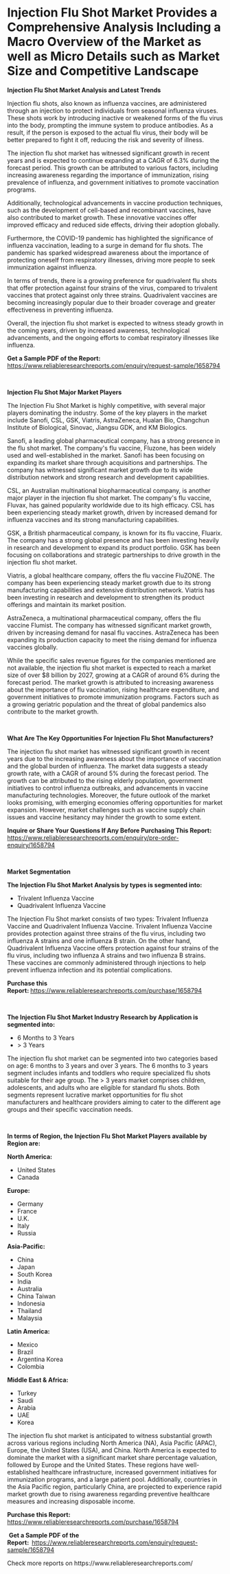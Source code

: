 <p><h1>Injection Flu Shot Market Provides a Comprehensive Analysis Including a Macro Overview of the Market as well as Micro Details such as Market Size and Competitive Landscape</h1></p><p><strong>Injection Flu Shot Market Analysis and Latest Trends</strong></p>
<p><p>Injection flu shots, also known as influenza vaccines, are administered through an injection to protect individuals from seasonal influenza viruses. These shots work by introducing inactive or weakened forms of the flu virus into the body, prompting the immune system to produce antibodies. As a result, if the person is exposed to the actual flu virus, their body will be better prepared to fight it off, reducing the risk and severity of illness.</p><p>The injection flu shot market has witnessed significant growth in recent years and is expected to continue expanding at a CAGR of 6.3% during the forecast period. This growth can be attributed to various factors, including increasing awareness regarding the importance of immunization, rising prevalence of influenza, and government initiatives to promote vaccination programs.</p><p>Additionally, technological advancements in vaccine production techniques, such as the development of cell-based and recombinant vaccines, have also contributed to market growth. These innovative vaccines offer improved efficacy and reduced side effects, driving their adoption globally.</p><p>Furthermore, the COVID-19 pandemic has highlighted the significance of influenza vaccination, leading to a surge in demand for flu shots. The pandemic has sparked widespread awareness about the importance of protecting oneself from respiratory illnesses, driving more people to seek immunization against influenza.</p><p>In terms of trends, there is a growing preference for quadrivalent flu shots that offer protection against four strains of the virus, compared to trivalent vaccines that protect against only three strains. Quadrivalent vaccines are becoming increasingly popular due to their broader coverage and greater effectiveness in preventing influenza.</p><p>Overall, the injection flu shot market is expected to witness steady growth in the coming years, driven by increased awareness, technological advancements, and the ongoing efforts to combat respiratory illnesses like influenza.</p></p>
<p><strong>Get a Sample PDF of the Report:&nbsp;</strong> <a href="https://www.reliableresearchreports.com/enquiry/request-sample/1658794">https://www.reliableresearchreports.com/enquiry/request-sample/1658794</a></p>
<p>&nbsp;</p>
<p><strong>Injection Flu Shot Major Market Players</strong></p>
<p><p>The Injection Flu Shot Market is highly competitive, with several major players dominating the industry. Some of the key players in the market include Sanofi, CSL, GSK, Viatris, AstraZeneca, Hualan Bio, Changchun Institute of Biological, Sinovac, Jiangsu GDK, and KM Biologics.</p><p>Sanofi, a leading global pharmaceutical company, has a strong presence in the flu shot market. The company's flu vaccine, Fluzone, has been widely used and well-established in the market. Sanofi has been focusing on expanding its market share through acquisitions and partnerships. The company has witnessed significant market growth due to its wide distribution network and strong research and development capabilities.</p><p>CSL, an Australian multinational biopharmaceutical company, is another major player in the injection flu shot market. The company's flu vaccine, Fluvax, has gained popularity worldwide due to its high efficacy. CSL has been experiencing steady market growth, driven by increased demand for influenza vaccines and its strong manufacturing capabilities.</p><p>GSK, a British pharmaceutical company, is known for its flu vaccine, Fluarix. The company has a strong global presence and has been investing heavily in research and development to expand its product portfolio. GSK has been focusing on collaborations and strategic partnerships to drive growth in the injection flu shot market.</p><p>Viatris, a global healthcare company, offers the flu vaccine FluZONE. The company has been experiencing steady market growth due to its strong manufacturing capabilities and extensive distribution network. Viatris has been investing in research and development to strengthen its product offerings and maintain its market position.</p><p>AstraZeneca, a multinational pharmaceutical company, offers the flu vaccine Flumist. The company has witnessed significant market growth, driven by increasing demand for nasal flu vaccines. AstraZeneca has been expanding its production capacity to meet the rising demand for influenza vaccines globally.</p><p>While the specific sales revenue figures for the companies mentioned are not available, the injection flu shot market is expected to reach a market size of over $8 billion by 2027, growing at a CAGR of around 6% during the forecast period. The market growth is attributed to increasing awareness about the importance of flu vaccination, rising healthcare expenditure, and government initiatives to promote immunization programs. Factors such as a growing geriatric population and the threat of global pandemics also contribute to the market growth.</p></p>
<p>&nbsp;</p>
<p><strong>What Are The Key Opportunities For Injection Flu Shot Manufacturers?</strong></p>
<p><p>The injection flu shot market has witnessed significant growth in recent years due to the increasing awareness about the importance of vaccination and the global burden of influenza. The market data suggests a steady growth rate, with a CAGR of around 5% during the forecast period. The growth can be attributed to the rising elderly population, government initiatives to control influenza outbreaks, and advancements in vaccine manufacturing technologies. Moreover, the future outlook of the market looks promising, with emerging economies offering opportunities for market expansion. However, market challenges such as vaccine supply chain issues and vaccine hesitancy may hinder the growth to some extent.</p></p>
<p><strong>Inquire or Share Your Questions If Any Before Purchasing This Report:</strong> <a href="https://www.reliableresearchreports.com/enquiry/pre-order-enquiry/1658794">https://www.reliableresearchreports.com/enquiry/pre-order-enquiry/1658794</a></p>
<p>&nbsp;</p>
<p><strong>Market Segmentation</strong></p>
<p><strong>The Injection Flu Shot Market Analysis by types is segmented into:</strong></p>
<p><ul><li>Trivalent Influenza Vaccine</li><li>Quadrivalent Influenza Vaccine</li></ul></p>
<p><p>The Injection Flu Shot market consists of two types: Trivalent Influenza Vaccine and Quadrivalent Influenza Vaccine. Trivalent Influenza Vaccine provides protection against three strains of the flu virus, including two influenza A strains and one influenza B strain. On the other hand, Quadrivalent Influenza Vaccine offers protection against four strains of the flu virus, including two influenza A strains and two influenza B strains. These vaccines are commonly administered through injections to help prevent influenza infection and its potential complications.</p></p>
<p><strong>Purchase this Report:&nbsp;</strong><a href="https://www.reliableresearchreports.com/purchase/1658794">https://www.reliableresearchreports.com/purchase/1658794</a></p>
<p>&nbsp;</p>
<p><strong>The Injection Flu Shot Market Industry Research by Application is segmented into:</strong></p>
<p><ul><li>6 Months to 3 Years</li><li>> 3 Years</li></ul></p>
<p><p>The injection flu shot market can be segmented into two categories based on age: 6 months to 3 years and over 3 years. The 6 months to 3 years segment includes infants and toddlers who require specialized flu shots suitable for their age group. The > 3 years market comprises children, adolescents, and adults who are eligible for standard flu shots. Both segments represent lucrative market opportunities for flu shot manufacturers and healthcare providers aiming to cater to the different age groups and their specific vaccination needs.</p></p>
<p>&nbsp;</p>
<p><strong>In terms of Region, the Injection Flu Shot Market Players available by Region are:</strong></p>
<p>
    <p> <strong> North America: </strong>
        <ul>
            <li>United States</li>
            <li>Canada</li>
        </ul>
        </p> 
    <p> <strong> Europe: </strong>
        <ul>
            <li>Germany</li>
            <li>France</li>
            <li>U.K.</li>
            <li>Italy</li>
            <li>Russia</li>
        </ul>
        </p> 
    <p> <strong> Asia-Pacific: </strong>
        <ul>
            <li>China</li>
            <li>Japan</li>
            <li>South Korea</li>
            <li>India</li>
            <li>Australia</li>
            <li>China Taiwan</li>
            <li>Indonesia</li>
            <li>Thailand</li>
            <li>Malaysia</li>
        </ul>
        </p> 
    <p> <strong> Latin America: </strong>
        <ul>
            <li>Mexico</li>
            <li>Brazil</li>
            <li>Argentina Korea</li>
            <li>Colombia</li>
        </ul>
        </p> 
    <p> <strong> Middle East & Africa: </strong>
        <ul>
            <li>Turkey</li>
            <li>Saudi</li>
            <li>Arabia</li>
            <li>UAE</li>
            <li>Korea</li>
        </ul>
    </p>
    </p>
<p><p>The injection flu shot market is anticipated to witness substantial growth across various regions including North America (NA), Asia Pacific (APAC), Europe, the United States (USA), and China. North America is expected to dominate the market with a significant market share percentage valuation, followed by Europe and the United States. These regions have well-established healthcare infrastructure, increased government initiatives for immunization programs, and a large patient pool. Additionally, countries in the Asia Pacific region, particularly China, are projected to experience rapid market growth due to rising awareness regarding preventive healthcare measures and increasing disposable income.</p></p>
<p><strong>Purchase this Report: </strong><a href="https://www.reliableresearchreports.com/purchase/1658794">https://www.reliableresearchreports.com/purchase/1658794</a></p>
<p>&nbsp;<strong>Get a Sample PDF of the Report:&nbsp;&nbsp;</strong><a href="https://www.reliableresearchreports.com/enquiry/request-sample/1658794">https://www.reliableresearchreports.com/enquiry/request-sample/1658794</a></p>
<p><strong></strong></p>
<p>Check more reports on https://www.reliableresearchreports.com/</p>